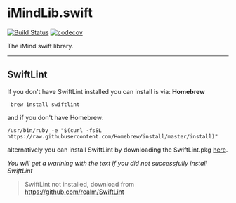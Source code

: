 # iMindLib.swift

[![Build Status](https://travis-ci.org/imindeu/iMindLib.swift.svg?branch=master)](https://travis-ci.org/imindeu/iMindLib.swift) [![codecov](https://codecov.io/gh/imindeu/iMindLib.swift/branch/master/graph/badge.svg)](https://codecov.io/gh/imindeu/iMindLib.swift)

The iMind swift library.

---
## SwiftLint
If you don't have SwiftLint installed you can install is via:
**Homebrew**
```
 brew install swiftlint
```
and if you don't have Homebrew:
```
/usr/bin/ruby -e "$(curl -fsSL https://raw.githubusercontent.com/Homebrew/install/master/install)"
```

alternatively you can install SwiftLint by downloading the SwiftLint.pkg [here](https://github.com/realm/SwiftLint/releases/latest).

*You will get a warining with the text if you did not successfully install SwiftLint*
> SwiftLint not installed, download from https://github.com/realm/SwiftLint

